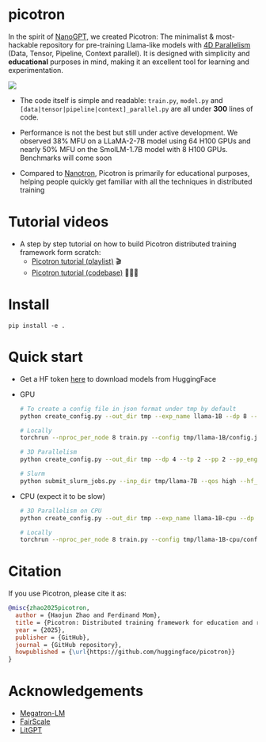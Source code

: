 # picotron
In the spirit of [NanoGPT](https://github.com/karpathy/nanoGPT), we created Picotron: The minimalist & most-hackable repository for pre-training Llama-like models with [4D Parallelism](https://arxiv.org/abs/2407.21783) (Data, Tensor, Pipeline, Context parallel). It is designed with simplicity and **educational** purposes in mind, making it an excellent tool for learning and experimentation.

![](assets/banière.png)
- The code itself is simple and readable: `train.py`, `model.py` and `[data|tensor|pipeline|context]_parallel.py` are all under **300** lines of code.

- Performance is not the best but still under active development. We observed 38% MFU on a LLaMA-2-7B model using 64 H100 GPUs and nearly 50% MFU on the SmolLM-1.7B model with 8 H100 GPUs. Benchmarks will come soon
- Compared to [Nanotron](https://github.com/huggingface/nanotron/tree/main), Picotron is primarily for educational purposes, helping people quickly get familiar with all the techniques in distributed training

# Tutorial videos

- A step by step tutorial on how to build Picotron distributed training framework form scratch:
    - [Picotron tutorial (playlist)](https://www.youtube.com/playlist?list=PL-_armZiJvAnhcRr6yTJ0__f3Oi-LLi9S) 🎬
    - [Picotron tutorial (codebase)](https://github.com/huggingface/picotron_tutorial) 👷🏻‍♂️

# Install

```
pip install -e .
```

# Quick start
- Get a HF token [here](https://huggingface.co/settings/tokens) to download models from HuggingFace

- GPU
    ```sh
    # To create a config file in json format under tmp by default
    python create_config.py --out_dir tmp --exp_name llama-1B --dp 8 --model_name HuggingFaceTB/SmolLM-1.7B --num_hidden_layers 15  --grad_acc_steps 32 --mbs 4 --seq_len 1024 --hf_token <HF_TOKEN>

    # Locally
    torchrun --nproc_per_node 8 train.py --config tmp/llama-1B/config.json 

    # 3D Parallelism
    python create_config.py --out_dir tmp --dp 4 --tp 2 --pp 2 --pp_engine 1f1b --exp_name llama-7B --model_name meta-llama/Llama-2-7b-hf  --grad_acc_steps 32 --mbs 4 --seq_len 1024 --hf_token <HF_TOKEN>

    # Slurm
    python submit_slurm_jobs.py --inp_dir tmp/llama-7B --qos high --hf_token <HF_TOKEN>
    ```

-  CPU (expect it to be slow)
    ```sh
    # 3D Parallelism on CPU
    python create_config.py --out_dir tmp --exp_name llama-1B-cpu --dp 2 --tp 2 --pp 2 --pp_engine 1f1b --model_name HuggingFaceTB/SmolLM-1.7B --num_hidden_layers 5  --grad_acc_steps 2 --mbs 4 --seq_len 128 --hf_token <HF_TOKEN> --use_cpu

    # Locally
    torchrun --nproc_per_node 8 train.py --config tmp/llama-1B-cpu/config.json
    ```

# Citation
If you use Picotron, please cite it as:

```bibtex
@misc{zhao2025picotron,
  author = {Haojun Zhao and Ferdinand Mom},
  title = {Picotron: Distributed training framework for education and research experimentation},
  year = {2025},
  publisher = {GitHub},
  journal = {GitHub repository},
  howpublished = {\url{https://github.com/huggingface/picotron}}
}
```

# Acknowledgements

- [Megatron-LM](https://github.com/NVIDIA/Megatron-LM)
- [FairScale](https://github.com/facebookresearch/fairscale)
- [LitGPT](https://github.com/Lightning-AI/lit-gpt)
